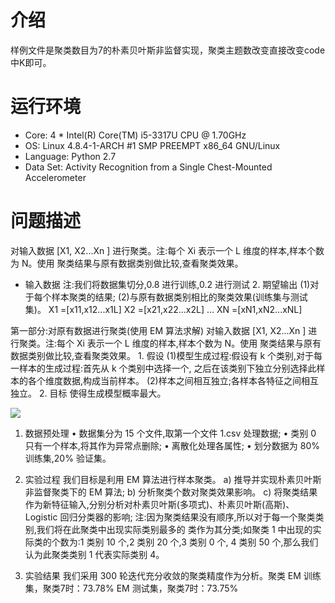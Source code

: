 # 介绍
样例文件是聚类数目为7的朴素贝叶斯非监督实现，聚类主题数改变直接改变code中K即可。

# 运行环境
* Core: 4 * Intel(R) Core(TM) i5-3317U CPU @ 1.70GHz
* OS: Linux 4.8.4-1-ARCH #1 SMP PREEMPT x86_64 GNU/Linux
* Language: Python 2.7
* Data Set: Activity Recognition from a Single Chest-Mounted Accelerometer
# 问题描述
对输入数据 [X1, X2...Xn ] 进行聚类。注:每个 Xi 表示一个 L 维度的样本,样本个数为 N。使用 聚类结果与原有数据类别做比较,查看聚类效果。

* 输入数据
注:我们将数据集切分,0.8 进行训练,0.2 进行测试 2. 期望输出
(1)对于每个样本聚类的结果; (2)与原有数据类别相比的聚类效果(训练集与测试集)。
X1 =[x11,x12...x1L] X2 =[x21,x22...x2L] ...
XN =[xN1,xN2...xNL]

第一部分:对原有数据进行聚类(使用 EM 算法求解)
对输入数据 [X1, X2...Xn ] 进行聚类。注:每个 Xi 表示一个 L 维度的样本,样本个数为 N。使用
聚类结果与原有数据类别做比较,查看聚类效果。 1. 假设
(1)模型生成过程:假设有 k 个类别,对于每一样本的生成过程:首先从 k 个类别中选择一个, 之后在该类别下独立分别选择此样本的各个维度数据,构成当前样本。
(2)样本之间相互独立;各样本各特征之间相互独立。 2. 目标
使得生成模型概率最大。

![](https://github.com/songjs1993/model/Naive_Bayesian_EM/1.png)  

1. 数据预处理
• 数据集分为 15 个文件,取第一个文件 1.csv 处理数据; • 类别 0 只有一个样本,将其作为异常点删除;
• 离散化处理各属性;
• 划分数据为 80% 训练集,20% 验证集。

2. 实验过程
我们目标是利用 EM 算法进行样本聚类。
a) 推导并实现朴素贝叶斯非监督聚类下的 EM 算法;
b) 分析聚类个数对聚类效果影响。
c) 将聚类结果作为新特征输入,分别分析对朴素贝叶斯(多项式)、朴素贝叶斯(高斯)、 Logistic 回归分类器的影响;
注:因为聚类结果没有顺序,所以对于每一个聚类类别,我们将在此聚类中出现实际类别最多的 类作为其分类;如聚类 1 中出现的实际类的个数为:1 类别 10 个,2 类别 20 个,3 类别 0 个, 4 类别 50 个,那么我们认为此聚类类别 1 代表实际类别 4。

3. 实验结果
我们采用 300 轮迭代充分收敛的聚类精度作为分析。聚类
EM 训练集，聚类7时：73.78%
EM 测试集，聚类7时：73.75%
